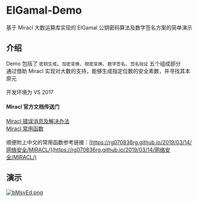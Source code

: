 # ElGamal-Demo
基于 Miracl 大数运算库实现的 ElGamal 公钥密码算法及数字签名方案的简单演示

## 介绍
Demo 包括了 `密钥生成`、`加密变换`、`脱密变换`、`数字签名`、`签名验证` 五个组成部分<br>
通过借助 Miracl 实现对大数的支持，能够生成指定位数的安全素数，并寻找其本原元<br><br>
开发环境为 VS 2017

#### Miracl 官方文档传送门
[Miracl 错误消息及解决办法](https://github.com/miracl/MIRACL/blob/master/docs/miracl-user-manual/miracl-error-messages.md)<br>
[Miracl 常用函数](https://github.com/miracl/MIRACL/blob/master/manual.doc)<br><br>
顺便附上中文的常用函数参考链接：[https://rg070836rg.github.io/2019/03/14/网络安全/MIRACL/](https://rg070836rg.github.io/2019/03/14/网络安全/MIRACL/)

## 演示
[![bMsvEd.png](https://s4.ax1x.com/2022/02/28/bMsvEd.png)](https://imgtu.com/i/bMsvEd)
